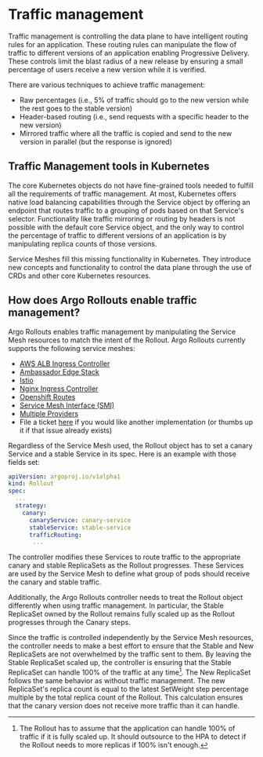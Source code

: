 # Traffic management

Traffic management is controlling the data plane to have intelligent routing rules for an application. These routing rules can manipulate the flow of traffic to different versions of an application enabling Progressive Delivery. These controls limit the blast radius of a new release by ensuring a small percentage of users receive a new version while it is verified.

There are various techniques to achieve traffic management:

- Raw percentages (i.e., 5% of traffic should go to the new version while the rest goes to the stable version)
- Header-based routing (i.e., send requests with a specific header to the new version)
- Mirrored traffic where all the traffic is copied and send to the new version in parallel (but the response is ignored)

## Traffic Management tools in Kubernetes

The core Kubernetes objects do not have fine-grained tools needed to fulfill all the requirements of traffic management. At most, Kubernetes offers native load balancing capabilities through the Service object by offering an endpoint that routes traffic to a grouping of pods based on that Service's selector. Functionality like traffic mirroring or routing by headers is not possible with the default core Service object, and the only way to control the percentage of traffic to different versions of an application is by manipulating replica counts of those versions. 

Service Meshes fill this missing functionality in Kubernetes. They introduce new concepts and functionality to control the data plane through the use of CRDs and other core Kubernetes resources. 

## How does Argo Rollouts enable traffic management?

Argo Rollouts enables traffic management by manipulating the Service Mesh resources to match the intent of the Rollout. Argo Rollouts currently supports the following service meshes:

- [AWS ALB Ingress Controller](alb.md)
- [Ambassador Edge Stack](ambassador.md)
- [Istio](istio.md)
- [Nginx Ingress Controller](nginx.md)
- [Openshift Routes](openshift.md)
- [Service Mesh Interface (SMI)](smi.md)
- [Multiple Providers](mixed.md)
- File a ticket [here](https://github.com/argoproj/argo-rollouts/issues) if you would like another implementation (or thumbs up it if that issue already exists)

Regardless of the Service Mesh used, the Rollout object has to set a canary Service and a stable Service in its spec. Here is an example with those fields set:
```yaml
apiVersion: argoproj.io/v1alpha1
kind: Rollout
spec:
  ...
  strategy:
    canary:
      canaryService: canary-service
      stableService: stable-service
      trafficRouting:
       ...
```

The controller modifies these Services to route traffic to the appropriate canary and stable ReplicaSets as the Rollout progresses. These Services are used by the Service Mesh to define what group of pods should receive the canary and stable traffic.

Additionally, the Argo Rollouts controller needs to treat the Rollout object differently when using traffic management. In particular, the Stable ReplicaSet owned by the Rollout remains fully scaled up as the Rollout progresses through the Canary steps.

Since the traffic is controlled independently by the Service Mesh resources, the controller needs to make a best effort to ensure that the Stable and New ReplicaSets are not overwhelmed by the traffic sent to them. By leaving the Stable ReplicaSet scaled up, the controller is ensuring that the Stable ReplicaSet can handle 100% of the traffic at any time[^1]. The New ReplicaSet follows the same behavior as without traffic management. The new ReplicaSet's replica count is equal to the latest SetWeight step percentage multiple by the total replica count of the Rollout. This calculation ensures that the canary version does not receive more traffic than it can handle.

[^1]: The Rollout has to assume that the application can handle 100% of traffic if it is fully scaled up. It should outsource to the HPA to detect if the Rollout needs to more replicas if 100% isn't enough.
